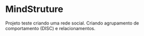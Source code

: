 # MindStruture
Projeto teste criando uma rede social.
Criando agrupamento de comportamento (DISC) e relacionamentos.


